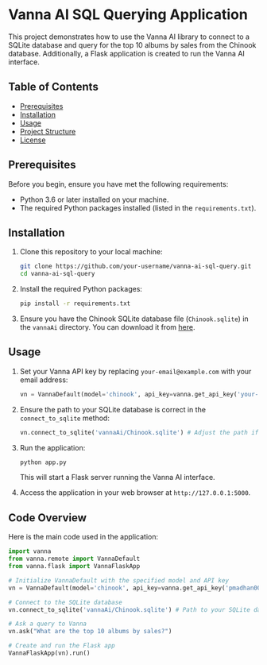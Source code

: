 # Vanna AI SQL Querying Application

This project demonstrates how to use the Vanna AI library to connect to a SQLite database and query for the top 10 albums by sales from the Chinook database. Additionally, a Flask application is created to run the Vanna AI interface.

## Table of Contents
- [Prerequisites](#prerequisites)
- [Installation](#installation)
- [Usage](#usage)
- [Project Structure](#project-structure)
- [License](#license)

## Prerequisites

Before you begin, ensure you have met the following requirements:
- Python 3.6 or later installed on your machine.
- The required Python packages installed (listed in the `requirements.txt`).

## Installation

1. Clone this repository to your local machine:
    ```sh
    git clone https://github.com/your-username/vanna-ai-sql-query.git
    cd vanna-ai-sql-query
    ```

2. Install the required Python packages:
    ```sh
    pip install -r requirements.txt
    ```

3. Ensure you have the Chinook SQLite database file (`Chinook.sqlite`) in the `vannaAi` directory. You can download it from [here](https://github.com/lerocha/chinook-database).

## Usage

1. Set your Vanna API key by replacing `your-email@example.com` with your email address:
    ```python
    vn = VannaDefault(model='chinook', api_key=vanna.get_api_key('your-email@example.com'))
    ```

2. Ensure the path to your SQLite database is correct in the `connect_to_sqlite` method:
    ```python
    vn.connect_to_sqlite('vannaAi/Chinook.sqlite') # Adjust the path if necessary
    ```

3. Run the application:
    ```sh
    python app.py
    ```

    This will start a Flask server running the Vanna AI interface.

4. Access the application in your web browser at `http://127.0.0.1:5000`.

## Code Overview

Here is the main code used in the application:

```python
import vanna
from vanna.remote import VannaDefault
from vanna.flask import VannaFlaskApp

# Initialize VannaDefault with the specified model and API key
vn = VannaDefault(model='chinook', api_key=vanna.get_api_key('pmadhan006@gmail.com'))

# Connect to the SQLite database
vn.connect_to_sqlite('vannaAi/Chinook.sqlite') # Path to your SQLite database

# Ask a query to Vanna
vn.ask("What are the top 10 albums by sales?")

# Create and run the Flask app
VannaFlaskApp(vn).run()

